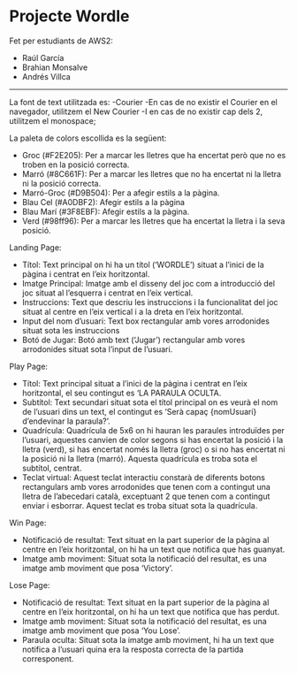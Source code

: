 # Projecte Wordle
Fet per estudiants de AWS2:
- Raúl García
- Brahian Monsalve
- Andrés Villca
-----------------------------------------------------------------------------------------------------------------------------------------------------------------------
La font de text utilitzada es:
-Courier
-En cas de no existir el Courier en el navegador, utilitzem el New Courier
-I en cas de no existir cap dels 2, utilitzem el monospace;

La paleta de colors escollida es la següent:
-	Groc (#F2E205): Per a marcar les lletres que ha encertat però que no es troben en la posició correcta.
-	Marró (#8C661F): Per a marcar les lletres que no ha encertat ni la lletra ni la posició correcta.
-	Marró-Groc (#D9B504): Per a afegir estils a la pàgina.
-	Blau Cel (#A0DBF2): Afegir estils a la pàgina
-	Blau Marí (#3F8EBF): Afegir estils a la pàgina.
-	Verd (#98ff96): Per a marcar les lletres que ha encertat la lletra i la seva posició.

Landing Page: 
- Títol: Text principal on hi ha un títol (‘WORDLE’) situat a l’inici de la pàgina i centrat en l’eix horitzontal.
- Imatge Principal: Imatge amb el disseny del joc com a introducció del joc situat al l’esquerra i centrat en l’eix vertical.
- Instruccions: Text que descriu les instruccions i la funcionalitat del joc situat al centre en l’eix vertical i a la dreta en l’eix horitzontal.
- Input del nom d’usuari: Text box rectangular amb vores arrodonides situat sota les instruccions
- Botó de Jugar: Botó amb text (‘Jugar’) rectangular amb vores arrodonides situat sota l’input de l’usuari.


Play Page:
- Títol: Text principal situat a l’inici de la pàgina i centrat en l’eix horitzontal, el seu contingut es ‘LA PARAULA OCULTA.
- Subtítol: Text secundari situat sota el títol principal on es veurà el nom de l’usuari dins un text, el contingut es ‘Serà capaç {nomUsuari} d’endevinar la paraula?’.
- Quadrícula: Quadrícula de 5x6 on hi hauran les paraules introduïdes per l’usuari, aquestes canvien de color segons si has encertat la posició i la lletra (verd), si has encertat només la lletra (groc) o si no has encertat ni la posició ni la lletra (marró). Aquesta quadrícula es troba sota el subtítol, centrat.
- Teclat virtual: Aquest teclat interactiu constarà de diferents botons rectangulars amb vores arrodonides que tenen com a contingut una lletra de l’abecedari català, exceptuant 2 que tenen com a contingut enviar i esborrar. Aquest teclat es troba situat sota la quadrícula.

Win Page:
- Notificació de resultat: Text situat en la part superior de la pàgina al centre en l’eix horitzontal, on hi ha un text que notifica que has guanyat.
- Imatge amb moviment: Situat sota la notificació del resultat, es una imatge amb moviment que posa ‘Victory’.

Lose Page:
- Notificació de resultat: Text situat en la part superior de la pàgina al centre en l’eix horitzontal, on hi ha un text que notifica que has perdut.
- Imatge amb moviment: Situat sota la notificació del resultat, es una imatge amb moviment que posa ‘You Lose’.
- Paraula oculta: Situat sota la imatge amb moviment, hi ha un text que notifica a l’usuari quina era la resposta correcta de la partida corresponent.


